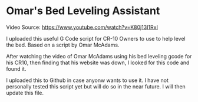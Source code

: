 # Omar's Bed Leveling Assistant

Video Source: https://www.youtube.com/watch?v=K80j13I1RxI

I uploaded this useful G Code script for CR-10 Owners to use to help level the bed. Based on a script by Omar McAdams.

After watching the video of Omar McAdams using his bed leveling gcode for his CR10, then finding that his website was down,  I looked for this code and found it.  

I uploaded this to Github in case anyonw wants to use it.   I have not personally tested this script yet but will do so in the near future.  I will then update this file.
